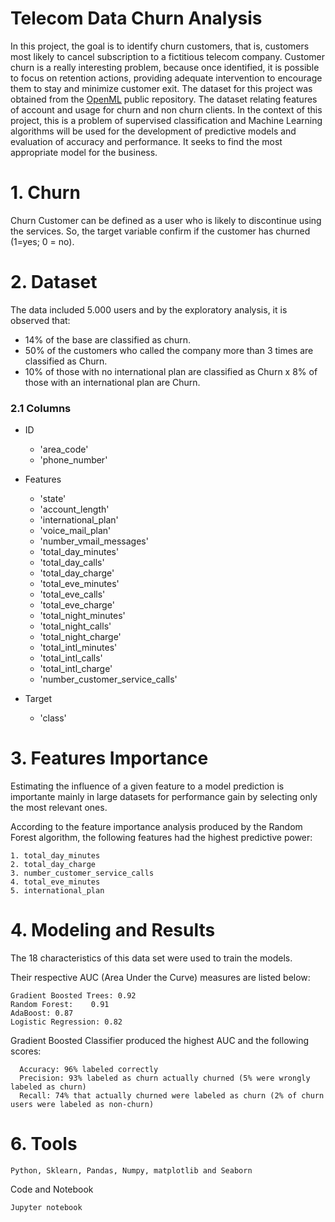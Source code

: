 # Telecom Data Churn Analysis

   In this project, the goal is to identify churn customers, that is, customers most likely to cancel subscription to a fictitious telecom company. Customer churn is a really interesting problem, because once identified, it is possible to focus on retention actions, providing adequate intervention to encourage them to stay and minimize customer exit. The dataset for this project was obtained from the [OpenML](https://www.openml.org/d/40701) public repository. The dataset relating features of account and usage for churn and non churn clients. In the context of this project, this is a problem of supervised classification and Machine Learning algorithms will be used for the development of predictive models and evaluation of accuracy and performance. It seeks to find the most appropriate model for the business.

# 1. Churn

  Churn Customer can be defined as a user who is likely to discontinue using the services. So, the target variable confirm if the customer has churned (1=yes; 0 = no).

# 2. Dataset

   The data included 5.000 users and by the exploratory analysis, it is observed that:

   * 14% of the base are classified as churn.
   * 50% of the customers who called the company more than 3 times are classified as Churn.
   * 10% of those with no international plan are classified as Churn x 8% of those with an international plan are Churn.
   
  ### 2.1 Columns
   
   * ID 
   
      * 'area_code'
      * 'phone_number'


   * Features 
   
      * 'state'
      * 'account_length'
      * 'international_plan'
      * 'voice_mail_plan'
      * 'number_vmail_messages'    
      * 'total_day_minutes'
      * 'total_day_calls'
      * 'total_day_charge'
      * 'total_eve_minutes' 
      * 'total_eve_calls'
      * 'total_eve_charge'
      * 'total_night_minutes'
      * 'total_night_calls'
      * 'total_night_charge'
      * 'total_intl_minutes'
      * 'total_intl_calls'
      * 'total_intl_charge'
      * 'number_customer_service_calls'

   * Target
   
      * 'class'
      
 # 3. Features Importance

   Estimating the influence of a given feature to a model prediction is importante mainly in large datasets for performance gain by selecting only the most relevant ones. 
   
   According to the feature importance analysis produced by the Random Forest algorithm, the following features had the highest predictive power:

    1. total_day_minutes
    2. total_day_charge
    3. number_customer_service_calls
    4. total_eve_minutes
    5. international_plan     
       	     
    
#  4. Modeling and Results
   
   The 18 characteristics of this data set were used to train the models.

Their respective AUC (Area Under the Curve) measures are listed below:
    
    Gradient Boosted Trees: 0.92
    Random Forest:    0.91
    AdaBoost: 0.87
    Logistic Regression: 0.82

Gradient Boosted Classifier produced the highest AUC and the following scores:

      Accuracy: 96% labeled correctly
      Precision: 93% labeled as churn actually churned (5% were wrongly labeled as churn)
      Recall: 74% that actually churned were labeled as churn (2% of churn users were labeled as non-churn)

# 6. Tools

    Python, Sklearn, Pandas, Numpy, matplotlib and Seaborn

Code and Notebook

    Jupyter notebook
